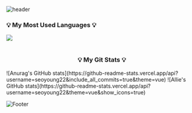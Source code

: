 ![header](https://capsule-render.vercel.app/api?type=waving&height=200&text=Allie's%20Github!&color=0:c2e59c,100:64b3f4)

<h3 align="left">💡 My Most Used Languages 💡</h3>
<img src="https://github-readme-stats.vercel.app/api/top-langs/?username=seoyoung22&layout=compact"><br><br>

<h3 align="center">💡 My Git Stats 💡</h3>
![Anurag's GitHub stats](https://github-readme-stats.vercel.app/api?username=seoyoung22&include_all_commits=true&theme=vue)
![Allie's GitHub stats](https://github-readme-stats.vercel.app/api?username=seoyoung22&theme=vue&show_icons=true)







![Footer](https://capsule-render.vercel.app/api?type=waving&height=200&color=0:c2e59c,100:64b3f4&section=footer)
